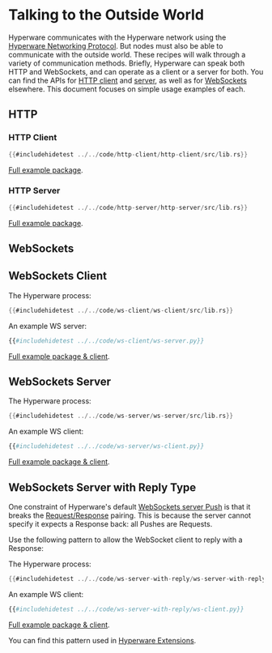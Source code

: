 # Talking to the Outside World

Hyperware communicates with the Hyperware network using the [Hyperware Networking Protocol](../system/networking_protocol.md).
But nodes must also be able to communicate with the outside world.
These recipes will walk through a variety of communication methods.
Briefly, Hyperware can speak both HTTP and WebSockets, and can operate as a client or a server for both.
You can find the APIs for [HTTP client](../apis/http_client.md) and [server](../apis/http_server.md), as well as for [WebSockets](../apis/websocket.md) elsewhere.
This document focuses on simple usage examples of each.

## HTTP

### HTTP Client

```rust
{{#includehidetest ../../code/http-client/http-client/src/lib.rs}}
```

[Full example package](https://github.com/hyperware-ai/hyperware-book/tree/main/code/http-client).

### HTTP Server

```rust
{{#includehidetest ../../code/http-server/http-server/src/lib.rs}}
```

[Full example package](https://github.com/hyperware-ai/hyperware-book/tree/main/code/http-server).

## WebSockets

## WebSockets Client

The Hyperware process:
```rust
{{#includehidetest ../../code/ws-client/ws-client/src/lib.rs}}
```

An example WS server:
```python
{{#includehidetest ../../code/ws-client/ws-server.py}}
```

[Full example package & client](https://github.com/hyperware-ai/hyperware-book/tree/main/code/ws-client).

## WebSockets Server

The Hyperware process:
```rust
{{#includehidetest ../../code/ws-server/ws-server/src/lib.rs}}
```

An example WS client:
```python
{{#includehidetest ../../code/ws-server/ws-client.py}}
```

[Full example package & client](https://github.com/hyperware-ai/hyperware-book/tree/main/code/ws-server).

## WebSockets Server with Reply Type

One constraint of Hyperware's default [WebSockets server Push](#websockets-server) is that it breaks the [Request/Response](../system/process/processes.md#requests-and-responses) pairing.
This is because the server cannot specify it expects a Response back: all Pushes are Requests.

Use the following pattern to allow the WebSocket client to reply with a Response:

The Hyperware process:
```rust
{{#includehidetest ../../code/ws-server-with-reply/ws-server-with-reply/src/lib.rs}}
```

An example WS client:
```python
{{#includehidetest ../../code/ws-server-with-reply/ws-client.py}}
```

[Full example package & client](https://github.com/hyperware-ai/hyperware-book/tree/main/code/ws-server-with-reply).

You can find this pattern used in [Hyperware Extensions](../system/process/extensions.md).
